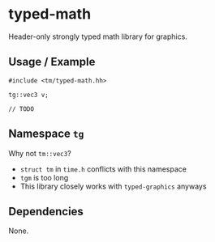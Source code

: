 # typed-math

Header-only strongly typed math library for graphics.


## Usage / Example


```
#include <tm/typed-math.hh>

tg::vec3 v;

// TODO
```


## Namespace `tg`

Why not `tm::vec3`?

* `struct tm` in `time.h` conflicts with this namespace
* `tgm` is too long
* This library closely works with `typed-graphics` anyways


## Dependencies

None.
